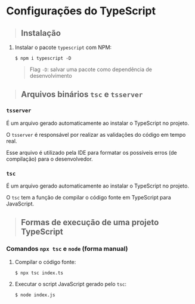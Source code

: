 # Configurações do TypeScript

> ## **Instalação**

1. Instalar o pacote `typescript` com NPM:

   ```shell
   $ npm i typescript -D
   ```

   > Flag `-D`: salvar uma pacote como dependência de desenvolvimento

> ## **Arquivos binários `tsc` e `tsserver`**

### **`tsserver`**

É um arquivo gerado automaticamente ao instalar o TypeScript no projeto.

O `tsserver` é responsável por realizar as validações do código em tempo real.

Esse arquivo é utilizado pela IDE para formatar os possíveis erros (de compilação) para o desenvolvedor.

### **`tsc`**

É um arquivo gerado automaticamente ao instalar o TypeScript no projeto.

O `tsc` tem a função de compilar o código fonte em TypeScript para JavaScript.

> ## **Formas de execução de uma projeto TypeScript**

### **Comandos `npx tsc` e `node` (forma manual)**

1. Compilar o código fonte:

   ```shell
   $ npx tsc index.ts
   ```

2. Executar o script JavaScript gerado pelo `tsc`:

   ```shell
   $ node index.js
   ```


